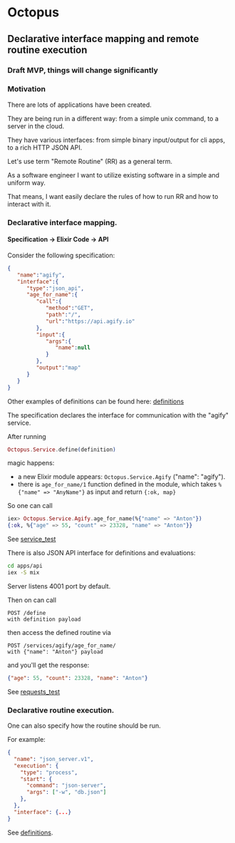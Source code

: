 # Octopus

## Declarative interface mapping and remote routine execution

### Draft MVP, things will change significantly

### Motivation
There are lots of applications have been created.

They are being run in a different way: from a simple unix command, to a server in the cloud.

They have various interfaces: from simple binary input/output for cli apps, to a rich HTTP JSON API.

Let's use term "Remote Routine" (RR) as a general term.

As a software engineer I want to utilize existing software in a simple and uniform way.

That means, I want easily declare the rules of how to run RR and how to interact with it.

### Declarative interface mapping.
#### Specification -> Elixir Code -> API

Consider the following specification:

```json
{
   "name":"agify",
   "interface":{
      "type":"json_api",
      "age_for_name":{
         "call":{
            "method":"GET",
            "path":"/",
            "url":"https://api.agify.io"
         },
         "input":{
            "args":{
               "name":null
            }
         },
         "output":"map"
      }
   }
}
```

Other examples of definitions can be found here: [definitions](apps/octopus/test/definitions.ex)

The specification declares the interface for communication with the "agify" service.

After running 
```elixir
Octopus.Service.define(definition)
```
magic happens: 
- a new Elixir module appears: `Octopus.Service.Agify` ("name": "agify").
- there is `age_for_name/1` function defined in the module, which takes `%{"name" => "AnyName"}` as input and return `{:ok, map}`

So one can call
```elixir
iex> Octopus.Service.Agify.age_for_name(%{"name" => "Anton"})
{:ok, %{"age" => 55, "count" => 23328, "name" => "Anton"}}
```

See [service_test](apps/octopus/test/service_test.exs)

There is also JSON API interface for definitions and evaluations:
```sh
cd apps/api
iex -S mix
```
Server listens 4001 port by default.

Then on can call
```
POST /define
with definition payload
```
then access the defined routine via
```
POST /services/agify/age_for_name/
with {"name": "Anton"} payload 
```
and you'll get the response:
```json
{"age": 55, "count": 23328, "name": "Anton"}
```

See [requests_test](apps/api/test/requests_test.exs)

### Declarative routine execution.
One can also specify how the routine should be run.

For example:

```json
{
  "name": "json_server.v1",
  "execution": {
    "type": "process",
    "start": {
      "command": "json-server",
      "args": ["-w", "db.json"]
    },
  },
  "interface": {...}
}
```

See [definitions](apps/octopus/test/definitions.ex).


